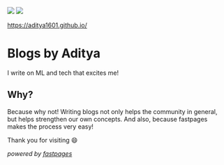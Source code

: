 [//]: # (This template replaces README.md when someone creates a new repo with the fastpages template.)

![](https://github.com/aditya1601/fastpages_blog/workflows/CI/badge.svg) 
![](https://github.com/aditya1601/fastpages_blog/workflows/GH-Pages%20Status/badge.svg) 

https://aditya1601.github.io/

# Blogs by Aditya
I write on ML and tech that excites me!


## Why?

Because why not!
Writing blogs not only helps the community in general, but helps strengthen our own concepts. And also, because fastpages makes the process very easy!

Thank you for visiting :smile:

_powered by [fastpages](https://github.com/fastai/fastpages)_

